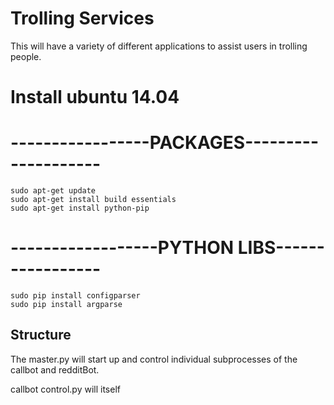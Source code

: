 # Trolling Services

This will have a variety of different applications to assist users in trolling people.

# Install ubuntu 14.04


# -----------------PACKAGES--------------------

```
sudo apt-get update
sudo apt-get install build essentials
sudo apt-get install python-pip
```


# ------------------PYTHON LIBS-----------------

```
sudo pip install configparser
sudo pip install argparse
```


## Structure

The master.py will start up and control individual subprocesses of the callbot and redditBot.

callbot control.py will itself 
